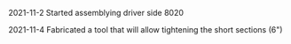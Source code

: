 2021-11-2
Started assemblying driver side 8020

2021-11-4
Fabricated a tool that will allow tightening the short sections (6")

